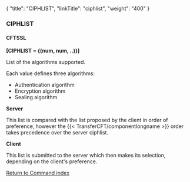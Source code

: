 {
    "title": "CIPHLIST",
    "linkTitle": "ciphlist",
    "weight": "400"
}<span id="ciphlist"></span>

### CIPHLIST

#### CFTSSL

**\[CIPHLIST = {(num, num, ..)}\]**

List of the algorithms supported.

Each value defines three algorithms:

- Authentication algorithm
- Encryption algorithm
- Sealing algorithm

**Server**

This list is compared with the list proposed by the client in order of preference, however the {{< TransferCFT/componentlongname  >}} order takes precedence over the server ciphlist.

**Client**

This list is submitted to the server which then makes its selection, depending on the client's preference.

[Return to Command index](../../)

 
